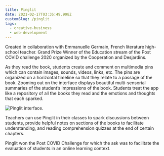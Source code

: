 ```yaml
---
title: Pinglit
date: 2021-02-17T03:36:49.998Z
customSlug: /pinglit
tags:
  - creative-business
  - web-development
---
```


Created in collaboration with Emmanuelle Germain, French literature high-school teacher.
Grand Prize Winner of the Education stream of the Post COVID challenge 2020 organized by the Cooperation and Desjardins.

As they read the book, students create and comment on multimedia pins which can contain images, sounds, videos, links, etc. The pins are organized on a horizontal timeline so that they relate to a passage of the book. Zooming out on the interface displays beautiful multi-sensorial summaries of the student’s impressions of the book. Students treat the app like a repository of all the books they read and the emotions and thoughts that each sparked.

![Pinglit interface](pinglit_1.png).

Teachers can use Pinglit in their classes to spark discussions between students, provide helpful notes on sections of the books to facilitate understanding, and reading comprehension quizzes at the end of certain chapters.

Pinglit won the Post COVID Challenge for which the ask was to facilitate the evaluation of students in an online learning context.
